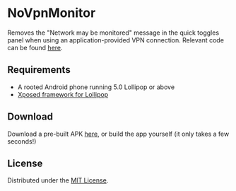 # NoVpnMonitor

Removes the "Network may be monitored" message in the quick toggles panel 
when using an application-provided VPN connection. Relevant code can be 
found [here](https://github.com/android/platform_frameworks_base/blob/master/packages/SystemUI/src/com/android/systemui/qs/QSFooter.java).

## Requirements

- A rooted Android phone running 5.0 Lollipop or above
- [Xposed framework for Lollipop](http://forum.xda-developers.com/showthread.php?t=3034811)

## Download

Download a pre-built APK [here](https://bitbucket.org/crossbowffs/novpnmonitor/downloads/NoVpnMonitor.apk), 
or build the app yourself (it only takes a few seconds!)

## License

Distributed under the [MIT License](http://opensource.org/licenses/MIT).
